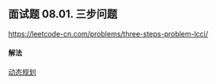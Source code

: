 ## 面试题 08.01. 三步问题

https://leetcode-cn.com/problems/three-steps-problem-lcci/


#### 解法  

[动态规划](_1.py)

